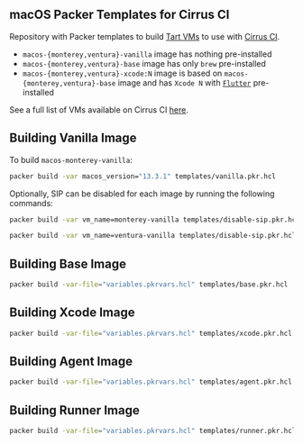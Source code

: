 ## macOS Packer Templates for Cirrus CI

Repository with Packer templates to build [Tart VMs](https://github.com/cirruslabs/tart) to use with [Cirrus CI](https://cirrus-ci.org/guide/macOS/).

* `macos-{monterey,ventura}-vanilla` image has nothing pre-installed
* `macos-{monterey,ventura}-base` image has only `brew` pre-installed
* `macos-{monterey,ventura}-xcode:N` image is based on `macos-{monterey,ventura}-base` image and has `Xcode N` with [`Flutter`](https://flutter.dev/) pre-installed

See a full list of VMs available on Cirrus CI [here](https://github.com/orgs/cirruslabs/packages?tab=packages&q=macos-).

## Building Vanilla Image

To build `macos-monterey-vanilla`:

```bash
packer build -var macos_version="13.3.1" templates/vanilla.pkr.hcl
```

Optionally, SIP can be disabled for each image by running the following commands:

```bash
packer build -var vm_name=monterey-vanilla templates/disable-sip.pkr.hcl
```

```bash
packer build -var vm_name=ventura-vanilla templates/disable-sip.pkr.hcl
```

## Building Base Image

```bash
packer build -var-file="variables.pkrvars.hcl" templates/base.pkr.hcl
```

## Building Xcode Image

```bash
packer build -var-file="variables.pkrvars.hcl" templates/xcode.pkr.hcl
```

## Building Agent Image

```bash
packer build -var-file="variables.pkrvars.hcl" templates/agent.pkr.hcl
```

## Building Runner Image

```bash
packer build -var-file="variables.pkrvars.hcl" templates/runner.pkr.hcl
```
